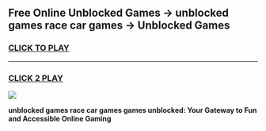 
## Free Online Unblocked Games → unblocked games race car games → Unblocked Games
<h3>
<a href="https://premium.freeplayer.one?title=unblocked_games_race_car_games&ref=21F">CLICK TO PLAY</a></h3>
<hr>

<h3>
<a href="https://premium.freeplayer.one?title=unblocked_games_race_car_games&ref=21F">CLICK 2 PLAY</a>
  
</h3>

<a href="https://premium.freeplayer.one?title=unblocked_games_race_car_games&ref=21F/"><img src="https://clearcache.store/games.png"></a>


**unblocked games race car games games unblocked: Your Gateway to Fun and Accessible Online Gaming**
